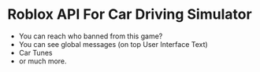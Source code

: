 # Roblox API For Car Driving Simulator
- You can reach who banned from this game?
- You can see global messages (on top User Interface Text)
- Car Tunes
- or much more.
